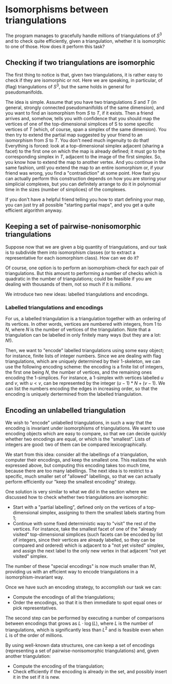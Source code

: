 # Isomorphisms between triangulations



The program manages to gracefully handle millions of triangulations of $S^3$ and to check quite efficiently, given a triangulation, whether it is isomorphic to one of those.
How does it perform this task?



## Checking if two triangulations are isomorphic

The first thing to notice is that, given two triangulations, it is rather easy to check if they are isomorphic or not.
Here we are speaking, in particular, of (flag) triangulations of $S^3$, but the same holds in general for pseudomanifolds.

The idea is simple.
Assume that you have two triangulations $S$ and $T$ (in general, strongly connected pseudomanifolds of the same dimension), and you want to find an isomorphism from $S$ to $T$, if it exists.
Then a friend arrives and, somehow, tells you with confidence that you should map the vertices of one of the top-dimensional simplices of S to some specific vertices of $T$ (which, of course, span a simplex of the same dimension).
You then try to extend the partial map suggested by your friend to an isomorphism from $S$ to $T$.
You don't need much ingenuity to do that! Everything is forced: look at a top-dimensional simplex adjacent (sharing a facet) to the first one on which the map is already defined; it must go to the corresponding simplex in $T$, adjacent to the image of the first simplex.
So, you know how to extend the map to another vertex. And you continue in the same fashion, until you extend the map to an entire isomorphism or, if your friend was wrong, you find a "contradiction" at some point.
How fast you can actually perform this construction depends on how you are storing your simplicial complexes, but you can definitely arrange to do it in polynomial time in the sizes (number of simplices) of the complexes.

If you don't have a helpful friend telling you how to start defining your map, you can just try all possible "starting partial maps", and you get a quite efficient algorithm anyway.



## Keeping a set of pairwise-nonisomorphic triangulations

Suppose now that we are given a big quantity of triangulations, and our task is to subdivide them into isomorphism classes (or to extract a representative for each isomorphism class).
How can we do it?

Of course, one option is to perform an isomorphism-check for each pair of triangulations.
But this amount to performing a number of checks which is quadratic in the number of triangulations; could be feasible if you are dealing with thousands of them, not so much if it is _millions_.

We introduce two new ideas: labelled triangulations and encodings.

### Labelled triangulations and encodings

For us, a labelled triangulation is a triangulation together with an ordering of its vertices. In other words, vertices are numbered with integers, from $1$ to $N$, where $N$ is the number of vertices of the triangulation.
Note that a triangulation can be labelled in only finitely many ways (but they are a lot: $N!$).

Then, we want to "encode" labelled triangulations using some easy object; for instance, finite lists of integer numbers.
Since we are dealing with flag triangulations, which are uniquely determined by their 1-skeleton, we can use the following encoding scheme: the encoding is a finite list of integers, the first one being $N$, the number of vertices, and the remaining ones encoding the 1-simplices.
For instance, a 1-simplex with vertices labelled $u$ and $v$, with $u < v$, can be represented by the integer $(u-1)*N+(v-1)$.
We can list the numbers encoding the edges in increasing order, so that the encoding is uniquely dertermined from the labelled triangulation.

## Encoding an unlabelled triangulation

We wish to "encode" unlabelled triangulations, in such a way that the encoding is invariant under isomorphisms of triangulations.
We want to use encoding objects which are easy to compare, so that we can decide quickly whether two encodings are equal, or which is the "smallest".
Lists of integers are good: two of them can be compared lexicographically.

We start from this idea: consider all the labellings of a triangulation, computer their encodings, and keep the smallest one.
This realizes the wish expressed above, but computing this encoding takes too much time, because there are too many labellings.
The next idea is to restrict to a specific, much smaller set of "allowed" labellings, so that we can actually perform efficiently our "keep the smallest encoding" strategy.

One solution is very similar to what we did in the section where we discussed how to check whether two triangulations are isomorphic:
 - Start with a "partial labelling", defined only on the vertices of a top-dimensional simplex, assigning to them the smallest labels starting from $1$;
 - Continue with some fixed deterministic way to "visit" the rest of the vertices. For instance, take the smallest facet of one of the "already visited" top-dimensional simplices (such facets can be encoded by list of integers, since their vertices are already labelled, so they can be compared and ordered) which is adjacent to a "not yet visited" simplex, and assign the next label to the only new vertex in that adjacent "not yet visited" simplex.

The number of these "special encodings" is now much smaller than $N!$, providing us with an efficient way to encode triangulations in a isomorphism-invariant way.

Once we have such an encoding strategy, to accomplish our task we can:
 - Compute the encodings of all the triangulations;
 - Order the encodings, so that it is then immediate to spot equal ones or pick representatives.

The second step can be performed by executing a number of comparisons between encodings that grows as $L \cdot \log(L)$, where $L$ is the number of triangulations, which is significantly less than $L^2$ and is feasible even when $L$ is of the order of millions.

By using well-known data structures, one can keep a set of encodings (representing a set of pairwise-nonisomorphic triangulations) and, given another triangulation:
 - Compute the encoding of the triangulation;
 - Check efficiently if the encoding is already in the set, and possibly insert it in the set if it is new.

